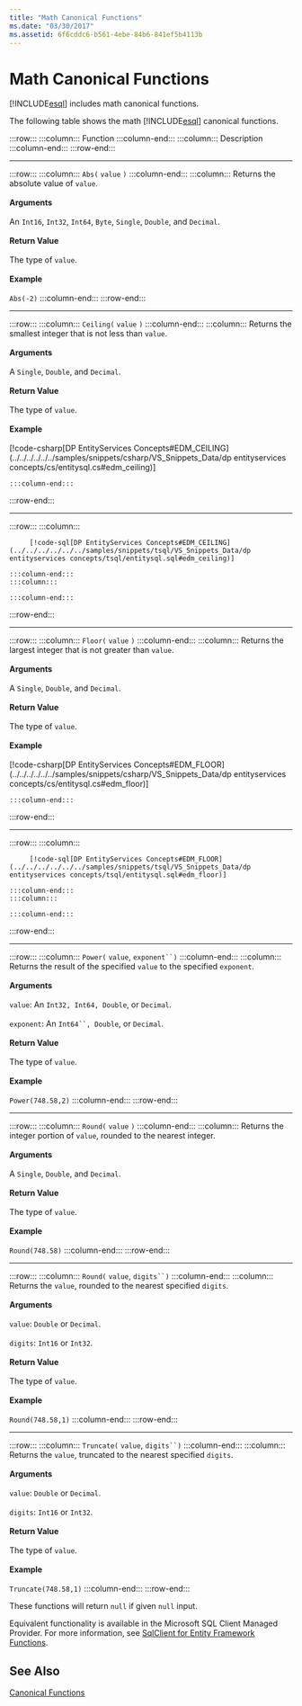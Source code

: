 ```yaml
---
title: "Math Canonical Functions"
ms.date: "03/30/2017"
ms.assetid: 6f6cddc6-b561-4ebe-84b6-841ef5b4113b
---
```

# Math Canonical Functions
[!INCLUDE[esql](../../../../../../includes/esql-md.md)] includes math canonical functions.  

 The following table shows the math [!INCLUDE[esql](../../../../../../includes/esql-md.md)] canonical functions.  

:::row:::
    :::column:::
        Function
    :::column-end:::
    :::column:::
        Description
    :::column-end:::
:::row-end:::
* * *
:::row:::
    :::column:::
        `Abs(` `value` `)`
    :::column-end:::
    :::column:::
        Returns the absolute value of `value`.<br /><br /> **Arguments**<br /><br /> An `Int16`, `Int32`, `Int64`, `Byte`, `Single`, `Double`, and `Decimal`.<br /><br /> **Return Value**<br /><br /> The type of `value`.<br /><br /> **Example**<br /><br /> `Abs(-2)`
    :::column-end:::
:::row-end:::
* * *
:::row:::
    :::column:::
        `Ceiling(` `value` `)`
    :::column-end:::
    :::column:::
        Returns the smallest integer that is not less than `value`.<br /><br /> **Arguments**<br /><br /> A `Single`, `Double`, and `Decimal`.<br /><br /> **Return Value**<br /><br /> The type of `value`.<br /><br /> **Example**<br /><br />
         [!code-csharp[DP EntityServices Concepts#EDM_CEILING](../../../../../../samples/snippets/csharp/VS_Snippets_Data/dp entityservices concepts/cs/entitysql.cs#edm_ceiling)]
        
    :::column-end:::
:::row-end:::
* * *
:::row:::
    :::column:::
        
         [!code-sql[DP EntityServices Concepts#EDM_CEILING](../../../../../../samples/snippets/tsql/VS_Snippets_Data/dp entityservices concepts/tsql/entitysql.sql#edm_ceiling)]
        
    :::column-end:::
    :::column:::

    :::column-end:::
:::row-end:::
* * *
:::row:::
    :::column:::
        `Floor(` `value` `)`
    :::column-end:::
    :::column:::
        Returns the largest integer that is not greater than `value`.<br /><br /> **Arguments**<br /><br /> A `Single`, `Double`, and `Decimal`.<br /><br /> **Return Value**<br /><br /> The type of `value`.<br /><br /> **Example**<br /><br />
         [!code-csharp[DP EntityServices Concepts#EDM_FLOOR](../../../../../../samples/snippets/csharp/VS_Snippets_Data/dp entityservices concepts/cs/entitysql.cs#edm_floor)]
        
    :::column-end:::
:::row-end:::
* * *
:::row:::
    :::column:::
        
         [!code-sql[DP EntityServices Concepts#EDM_FLOOR](../../../../../../samples/snippets/tsql/VS_Snippets_Data/dp entityservices concepts/tsql/entitysql.sql#edm_floor)]
        
    :::column-end:::
    :::column:::

    :::column-end:::
:::row-end:::
* * *
:::row:::
    :::column:::
        `Power(` `value`, `exponent``)`
    :::column-end:::
    :::column:::
        Returns the result of the specified `value` to the specified `exponent`.<br /><br /> **Arguments**<br /><br /> `value`: An `Int32, Int64, Double`, or `Decimal`.<br /><br /> `exponent`: An `Int64``, Double`, or `Decimal`.<br /><br /> **Return Value**<br /><br /> The type of `value`.<br /><br /> **Example**<br /><br /> `Power(748.58,2)`
    :::column-end:::
:::row-end:::
* * *
:::row:::
    :::column:::
        `Round(` `value` `)`
    :::column-end:::
    :::column:::
        Returns the integer portion of `value`, rounded to the nearest integer.<br /><br /> **Arguments**<br /><br /> A `Single`, `Double`, and `Decimal`.<br /><br /> **Return Value**<br /><br /> The type of `value`.<br /><br /> **Example**<br /><br /> `Round(748.58)`
    :::column-end:::
:::row-end:::
* * *
:::row:::
    :::column:::
        `Round(` `value`, `digits``)`
    :::column-end:::
    :::column:::
        Returns the `value`, rounded to the nearest specified `digits`.<br /><br /> **Arguments**<br /><br /> `value`: `Double` or `Decimal`.<br /><br /> `digits`: `Int16` or `Int32`.<br /><br /> **Return Value**<br /><br /> The type of `value`.<br /><br /> **Example**<br /><br /> `Round(748.58,1)`
    :::column-end:::
:::row-end:::
* * *
:::row:::
    :::column:::
        `Truncate(` `value`, `digits``)`
    :::column-end:::
    :::column:::
        Returns the `value`, truncated to the nearest specified `digits`.<br /><br /> **Arguments**<br /><br /> `value`: `Double` or `Decimal`.<br /><br /> `digits`: `Int16` or `Int32`.<br /><br /> **Return Value**<br /><br /> The type of `value`.<br /><br /> **Example**<br /><br /> `Truncate(748.58,1)`
    :::column-end:::
:::row-end:::

 These functions will return `null` if given `null` input.  

 Equivalent functionality is available in the Microsoft SQL Client Managed Provider. For more information, see [SqlClient for Entity Framework Functions](../../../../../../docs/framework/data/adonet/ef/sqlclient-for-ef-functions.md).  

## See Also  
 [Canonical Functions](../../../../../../docs/framework/data/adonet/ef/language-reference/canonical-functions.md)

